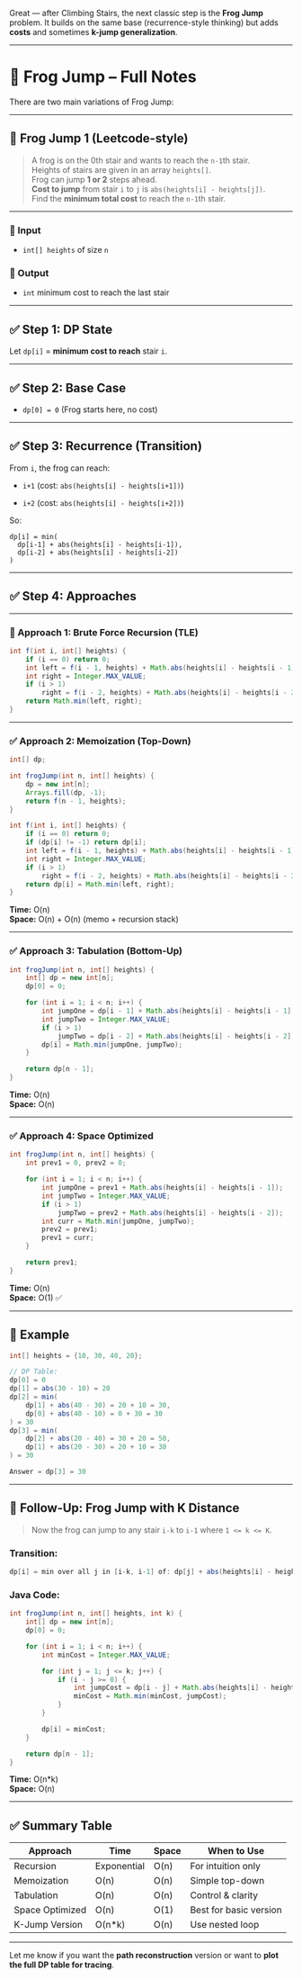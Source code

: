Great — after Climbing Stairs, the next classic step is the **Frog Jump** problem. It builds on the same base (recurrence-style thinking) but adds **costs** and sometimes **k-jump generalization**.

---

# 🐸 Frog Jump – Full Notes

There are two main variations of Frog Jump:

---

## 🧩 **Frog Jump 1 (Leetcode-style)**

> A frog is on the 0th stair and wants to reach the `n-1`th stair.  
> Heights of stairs are given in an array `heights[]`.  
> Frog can jump **1 or 2** steps ahead.  
> **Cost to jump** from stair `i` to `j` is `abs(heights[i] - heights[j])`.  
> Find the **minimum total cost** to reach the `n-1`th stair.

---

### 🎯 Input

- `int[] heights` of size `n`
    

### 🎯 Output

- `int` minimum cost to reach the last stair
    

---

## ✅ Step 1: DP State

Let `dp[i]` = **minimum cost to reach** stair `i`.

---

## ✅ Step 2: Base Case

- `dp[0] = 0` (Frog starts here, no cost)
    

---

## ✅ Step 3: Recurrence (Transition)

From `i`, the frog can reach:

- `i+1` (cost: `abs(heights[i] - heights[i+1])`)
    
- `i+2` (cost: `abs(heights[i] - heights[i+2])`)
    

So:

```text
dp[i] = min(
  dp[i-1] + abs(heights[i] - heights[i-1]),
  dp[i-2] + abs(heights[i] - heights[i-2])
)
```

---

## ✅ Step 4: Approaches

---

### 🚫 Approach 1: Brute Force Recursion (TLE)

```java
int f(int i, int[] heights) {
    if (i == 0) return 0;
    int left = f(i - 1, heights) + Math.abs(heights[i] - heights[i - 1]);
    int right = Integer.MAX_VALUE;
    if (i > 1)
        right = f(i - 2, heights) + Math.abs(heights[i] - heights[i - 2]);
    return Math.min(left, right);
}
```

---

### ✅ Approach 2: Memoization (Top-Down)

```java
int[] dp;

int frogJump(int n, int[] heights) {
    dp = new int[n];
    Arrays.fill(dp, -1);
    return f(n - 1, heights);
}

int f(int i, int[] heights) {
    if (i == 0) return 0;
    if (dp[i] != -1) return dp[i];
    int left = f(i - 1, heights) + Math.abs(heights[i] - heights[i - 1]);
    int right = Integer.MAX_VALUE;
    if (i > 1)
        right = f(i - 2, heights) + Math.abs(heights[i] - heights[i - 2]);
    return dp[i] = Math.min(left, right);
}
```

**Time:** O(n)  
**Space:** O(n) + O(n) (memo + recursion stack)

---

### ✅ Approach 3: Tabulation (Bottom-Up)

```java
int frogJump(int n, int[] heights) {
    int[] dp = new int[n];
    dp[0] = 0;

    for (int i = 1; i < n; i++) {
        int jumpOne = dp[i - 1] + Math.abs(heights[i] - heights[i - 1]);
        int jumpTwo = Integer.MAX_VALUE;
        if (i > 1)
            jumpTwo = dp[i - 2] + Math.abs(heights[i] - heights[i - 2]);
        dp[i] = Math.min(jumpOne, jumpTwo);
    }

    return dp[n - 1];
}
```

**Time:** O(n)  
**Space:** O(n)

---

### ✅ Approach 4: Space Optimized

```java
int frogJump(int n, int[] heights) {
    int prev1 = 0, prev2 = 0;

    for (int i = 1; i < n; i++) {
        int jumpOne = prev1 + Math.abs(heights[i] - heights[i - 1]);
        int jumpTwo = Integer.MAX_VALUE;
        if (i > 1)
            jumpTwo = prev2 + Math.abs(heights[i] - heights[i - 2]);
        int curr = Math.min(jumpOne, jumpTwo);
        prev2 = prev1;
        prev1 = curr;
    }

    return prev1;
}
```

**Time:** O(n)  
**Space:** O(1) ✅

---

## 🧪 Example

```java
int[] heights = {10, 30, 40, 20};

// DP Table:
dp[0] = 0
dp[1] = abs(30 - 10) = 20
dp[2] = min(
    dp[1] + abs(40 - 30) = 20 + 10 = 30,
    dp[0] + abs(40 - 10) = 0 + 30 = 30
) = 30
dp[3] = min(
    dp[2] + abs(20 - 40) = 30 + 20 = 50,
    dp[1] + abs(20 - 30) = 20 + 10 = 30
) = 30

Answer = dp[3] = 30
```

---

## 🔁 Follow-Up: Frog Jump with K Distance

> Now the frog can jump to any stair `i-k` to `i-1` where `1 <= k <= K`.

### Transition:

```java
dp[i] = min over all j in [i-k, i-1] of: dp[j] + abs(heights[i] - heights[j])
```

### Java Code:

```java
int frogJump(int n, int[] heights, int k) {
    int[] dp = new int[n];
    dp[0] = 0;

    for (int i = 1; i < n; i++) {
        int minCost = Integer.MAX_VALUE;

        for (int j = 1; j <= k; j++) {
            if (i - j >= 0) {
                int jumpCost = dp[i - j] + Math.abs(heights[i] - heights[i - j]);
                minCost = Math.min(minCost, jumpCost);
            }
        }

        dp[i] = minCost;
    }

    return dp[n - 1];
}
```

**Time:** O(n*k)  
**Space:** O(n)

---

## ✅ Summary Table

|Approach|Time|Space|When to Use|
|---|---|---|---|
|Recursion|Exponential|O(n)|For intuition only|
|Memoization|O(n)|O(n)|Simple top-down|
|Tabulation|O(n)|O(n)|Control & clarity|
|Space Optimized|O(n)|O(1)|Best for basic version|
|K-Jump Version|O(n*k)|O(n)|Use nested loop|

---

Let me know if you want the **path reconstruction** version or want to **plot the full DP table for tracing**.